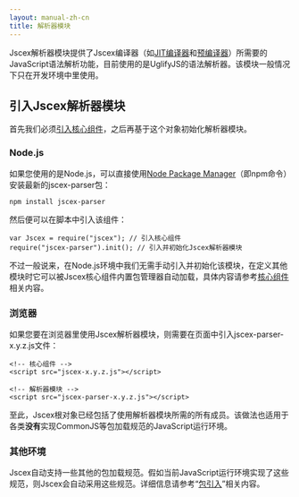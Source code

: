 ```yaml
---
layout: manual-zh-cn
title: 解析器模块
---
```


Jscex解析器模块提供了Jscex编译器（如[JIT编译器](../jit/)和[预编译器](../aot/)）所需要的JavaScript语法解析功能，目前使用的是UglifyJS的语法解析器。该模块一般情况下只在开发环境中里使用。

## <a name="import-module"></a>引入Jscex解析器模块

首先我们必须[引入核心组件](../core/)，之后再基于这个对象初始化解析器模块。

### <a name="import-module-nodejs"></a>Node.js

如果您使用的是Node.js，可以直接使用[Node Package Manager](http://npmjs.org/)（即npm命令）安装最新的jscex-parser包：

    npm install jscex-parser

然后便可以在脚本中引入该组件：

    var Jscex = require("jscex"); // 引入核心组件
    require("jscex-parser").init(); // 引入并初始化Jscex解析器模块

不过一般说来，在Node.js环境中我们无需手动引入并初始化该模块，在定义其他模块时它可以被Jscex核心组件内置包管理器自动加载，具体内容请参考[核心组件](../core/)相关内容。

### <a name="import-module-browser"></a>浏览器

如果您要在浏览器里使用Jscex解析器模块，则需要在页面中引入jscex-parser-x.y.z.js文件：

    <!-- 核心组件 -->
    <script src="jscex-x.y.z.js"></script>

    <!-- 解析器模块 -->
    <script src="jscex-parser-x.y.z.js"></script>

至此，Jscex根对象已经包括了使用解析器模块所需的所有成员。该做法也适用于各类**没有**实现CommonJS等包加载规范的JavaScript运行环境。

### <a name="import-module-others"></a>其他环境

Jscex自动支持一些其他的包加载规范。假如当前JavaScript运行环境实现了这些规范，则Jscex会自动采用这些规范。详细信息请参考“[包引入](../importing.html)”相关内容。